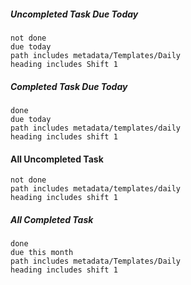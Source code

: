 ##### Uncompleted Task Due Today
```tasks
not done 
due today
path includes metadata/Templates/Daily
heading includes Shift 1
```
##### Completed Task Due Today
```tasks
done 
due today
path includes metadata/templates/daily
heading includes shift 1
```
#### All Uncompleted Task
```tasks
not done
path includes metadata/templates/daily
heading includes shift 1
```
##### All Completed Task
```tasks
done
due this month
path includes metadata/Templates/Daily
heading includes shift 1
```
